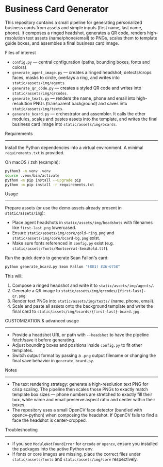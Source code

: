 Business Card Generator
=======================

This repository contains a small pipeline for generating personalized business cards from assets and simple inputs (first name, last name, phone). It composes a ringed headshot, generates a QR code, renders high-resolution text assets (name/phone/email) to PNGs, scales them to template guide boxes, and assembles a final business card image.

Files of interest

- `config.py` — central configuration (paths, bounding boxes, fonts and colors).
- `generate_agent_image.py` — creates a ringed headshot; detects/crops faces, masks to circle, overlays a ring, and writes into `static/assets/img/agents`.
- `generate_qr_code.py` — creates a styled QR code and writes into `static/assets/img/qrcodes`.
- `generate_texts.py` — renders the name, phone and email into high-resolution PNGs (transparent background) and saves into `static/assets/img/texts`.
- `generate_bcard.py` — orchestrator and assembler. It calls the other modules, scales and pastes assets into the template, and writes the final business card image into `static/assets/img/bcards`.

Requirements

-----------

Install the Python dependencies into a virtual environment. A minimal `requirements.txt` is provided.

On macOS / zsh (example):

```bash
python3 -m venv .venv
source .venv/bin/activate
python -m pip install --upgrade pip
python -m pip install -r requirements.txt
```

Usage

-----------

Prepare assets (or use the demo assets already present in `static/assets/img`):

- Place agent headshots in `static/assets/img/headshots` with filenames like `first-last.png` lowercased.
- Ensure `static/assets/img/core/gold-ring.png` and `static/assets/img/core/bcard-bg.png` exist.
- Make sure fonts referenced in `config.py` exist (e.g. `static/assets/fonts/Montserrat-SemiBold.ttf`).

Run the quick demo to generate Sean Fallon's card:

```bash
python generate_bcard.py Sean Fallon "(801) 836-6758"
```

This will:

1. Compose a ringed headshot and write it to `static/assets/img/agents/`.
2. Generate a QR image to `static/assets/img/qrcodes/{first-last}-qr.png`.
3. Render text PNGs into `static/assets/img/texts/` (name, phone, email).
4. Scale and paste all assets onto the background template and write the final card to `static/assets/img/bcards/{first-last}-bcard.jpg`.

CUSTOMIZATION & advanced usage

-----------

- Provide a headshot URL or path with `--headshot` to have the pipeline fetch/save it before generating.
- Adjust bounding boxes and positions inside `config.py` to fit other templates.
- Switch output format by passing a `.png` output filename or changing the final save behavior in `generate_bcard.py`.

Notes

-----------

- The text rendering strategy: generate a high-resolution text PNG for crisp scaling. The pipeline then scales those PNGs to exactly match template box sizes — phone numbers are stretched to exactly fill their box, while name and email preserve aspect ratio and center within their boxes.
- The repository uses a small OpenCV face detector (bundled with opencv-python) when composing the headshot. If OpenCV fails to find a face the headshot is center-cropped.

Troubleshooting

-----------

- If you see `ModuleNotFoundError` for `qrcode` or `opencv`, ensure you installed the packages into the active Python env.
- If fonts or core images are missing, place the correct files under `static/assets/fonts` and `static/assets/img/core` respectively.
